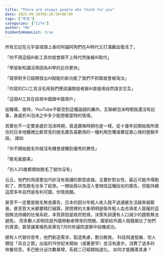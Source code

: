 ```yaml
---
title: "There are always people who think for you"
date: 2025-09-20T05:28:59+00:00
tags: ["中文"]
categories: ["life"]
author: "Me"
hiddenInHomeList: true
---
```


所有忘記在元宇宙墳頭上香的阿貓阿狗們在AI時代又打滿雞血復活了。

「你不用這個AI新工具你就會跟不上時代然後被AI取代」

「學習新知識沒用因為AI學的比你更快」

「競爭對手已經開發出AI賦能的新功能了我們不抓緊就會被淘汰」

「你寫的CLI工具沒毛用我們應該讓開發者跟AI直接用自然語言交互」

「這個AI工具在歧視中國跟中國用戶」

從職場，推特，YouTube不斷受到這種論調的轟炸。互聯網泡沫時期我還沒有記事，身處於AI泡沫之中多少能想像當時的情境。

其實也不一定要身處於泡沫時期，衰退蕭條時期也是一樣，從十幾年前開始我所居住的日本地鐵裡比較常見的脫毛廣告喜歡用的一種利用恐懼或著從眾心理的營銷手段。
諸如

「你不開始脫毛你就沒有機會接觸到優秀的異性」

「脫毛能變美」

「別人20歲都開始脫毛了就你沒有」

云云，他們的用語更加巧妙沒有我講的那麼直接。主要針對女性，最近可能市場飽和了，男性脫毛也多了起來。一開始我以為沒人會相信這種拙劣的廣告，但能持續這麼多年自然是有利可圖，你情我願。

甚至不一定要是脫毛無良廣告，日本的部分年輕人收入跑不過通脹生活越來越緊張，甚至買大米都要精打細算。房間裡的大象明明是吸年輕人血去填老人窟窿的這個無法持續的社保系統，本質原因是政府短視，決策失誤還有人口減少的趨勢無法避免。
而多數人卻相信是外國勞動者帶來的問題，國家給外國人發錢搶佔了他們的資源。甚至讓某橘色政黨在7月的參議院選舉中投機成功。

總有人代替你思考，他們創造需求，製造焦慮，劃分敵我。
科技飛速發展，但人類從「烏合之眾」出版的19世紀末開始（或著更早）並沒有進步。消費了過多的快餐信息，多巴胺分泌次數暴增，系統二已經開始退化。
如何才能獨善其身？